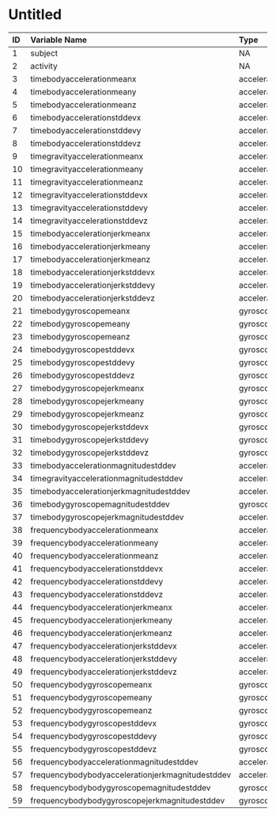 Untitled
================

<table style="width:104%;">
<colgroup>
<col width="5%" />
<col width="40%" />
<col width="8%" />
<col width="11%" />
<col width="6%" />
<col width="9%" />
<col width="15%" />
<col width="6%" />
</colgroup>
<thead>
<tr class="header">
<th align="left">ID</th>
<th align="left">Variable Name</th>
<th align="left">Type</th>
<th align="left">measure</th>
<th align="left">axis</th>
<th align="left">domain</th>
<th align="left">description</th>
<th align="left">Unit</th>
</tr>
</thead>
<tbody>
<tr class="odd">
<td align="left">1</td>
<td align="left">subject</td>
<td align="left">NA</td>
<td align="left">NA</td>
<td align="left">NA</td>
<td align="left">NA</td>
<td align="left">subject ID</td>
<td align="left">NA</td>
</tr>
<tr class="even">
<td align="left">2</td>
<td align="left">activity</td>
<td align="left">NA</td>
<td align="left">NA</td>
<td align="left">NA</td>
<td align="left">NA</td>
<td align="left">actvity</td>
<td align="left">NA</td>
</tr>
<tr class="odd">
<td align="left">3</td>
<td align="left">timebodyaccelerationmeanx</td>
<td align="left">acceleration</td>
<td align="left">mean</td>
<td align="left">x</td>
<td align="left">time</td>
<td align="left">body</td>
<td align="left">g</td>
</tr>
<tr class="even">
<td align="left">4</td>
<td align="left">timebodyaccelerationmeany</td>
<td align="left">acceleration</td>
<td align="left">mean</td>
<td align="left">y</td>
<td align="left">time</td>
<td align="left">body</td>
<td align="left">g</td>
</tr>
<tr class="odd">
<td align="left">5</td>
<td align="left">timebodyaccelerationmeanz</td>
<td align="left">acceleration</td>
<td align="left">mean</td>
<td align="left">z</td>
<td align="left">time</td>
<td align="left">body</td>
<td align="left">g</td>
</tr>
<tr class="even">
<td align="left">6</td>
<td align="left">timebodyaccelerationstddevx</td>
<td align="left">acceleration</td>
<td align="left">std dev</td>
<td align="left">x</td>
<td align="left">time</td>
<td align="left">body</td>
<td align="left">g</td>
</tr>
<tr class="odd">
<td align="left">7</td>
<td align="left">timebodyaccelerationstddevy</td>
<td align="left">acceleration</td>
<td align="left">std dev</td>
<td align="left">y</td>
<td align="left">time</td>
<td align="left">body</td>
<td align="left">g</td>
</tr>
<tr class="even">
<td align="left">8</td>
<td align="left">timebodyaccelerationstddevz</td>
<td align="left">acceleration</td>
<td align="left">std dev</td>
<td align="left">z</td>
<td align="left">time</td>
<td align="left">body</td>
<td align="left">g</td>
</tr>
<tr class="odd">
<td align="left">9</td>
<td align="left">timegravityaccelerationmeanx</td>
<td align="left">acceleration</td>
<td align="left">std dev</td>
<td align="left">x</td>
<td align="left">time</td>
<td align="left">body</td>
<td align="left">g</td>
</tr>
<tr class="even">
<td align="left">10</td>
<td align="left">timegravityaccelerationmeany</td>
<td align="left">acceleration</td>
<td align="left">std dev</td>
<td align="left">y</td>
<td align="left">time</td>
<td align="left">body</td>
<td align="left">g</td>
</tr>
<tr class="odd">
<td align="left">11</td>
<td align="left">timegravityaccelerationmeanz</td>
<td align="left">acceleration</td>
<td align="left">std dev</td>
<td align="left">z</td>
<td align="left">time</td>
<td align="left">body</td>
<td align="left">g</td>
</tr>
<tr class="even">
<td align="left">12</td>
<td align="left">timegravityaccelerationstddevx</td>
<td align="left">acceleration</td>
<td align="left">std dev</td>
<td align="left">x</td>
<td align="left">time</td>
<td align="left">gravity</td>
<td align="left">g</td>
</tr>
<tr class="odd">
<td align="left">13</td>
<td align="left">timegravityaccelerationstddevy</td>
<td align="left">acceleration</td>
<td align="left">std dev</td>
<td align="left">y</td>
<td align="left">time</td>
<td align="left">gravity</td>
<td align="left">g</td>
</tr>
<tr class="even">
<td align="left">14</td>
<td align="left">timegravityaccelerationstddevz</td>
<td align="left">acceleration</td>
<td align="left">std dev</td>
<td align="left">z</td>
<td align="left">time</td>
<td align="left">gravity</td>
<td align="left">g</td>
</tr>
<tr class="odd">
<td align="left">15</td>
<td align="left">timebodyaccelerationjerkmeanx</td>
<td align="left">acceleration</td>
<td align="left">mean</td>
<td align="left">x</td>
<td align="left">time</td>
<td align="left">jerk</td>
<td align="left">g</td>
</tr>
<tr class="even">
<td align="left">16</td>
<td align="left">timebodyaccelerationjerkmeany</td>
<td align="left">acceleration</td>
<td align="left">mean</td>
<td align="left">y</td>
<td align="left">time</td>
<td align="left">jerk</td>
<td align="left">g</td>
</tr>
<tr class="odd">
<td align="left">17</td>
<td align="left">timebodyaccelerationjerkmeanz</td>
<td align="left">acceleration</td>
<td align="left">mean</td>
<td align="left">z</td>
<td align="left">time</td>
<td align="left">jerk</td>
<td align="left">g</td>
</tr>
<tr class="even">
<td align="left">18</td>
<td align="left">timebodyaccelerationjerkstddevx</td>
<td align="left">acceleration</td>
<td align="left">std dev</td>
<td align="left">x</td>
<td align="left">time</td>
<td align="left">jerk</td>
<td align="left">g</td>
</tr>
<tr class="odd">
<td align="left">19</td>
<td align="left">timebodyaccelerationjerkstddevy</td>
<td align="left">acceleration</td>
<td align="left">std dev</td>
<td align="left">y</td>
<td align="left">time</td>
<td align="left">jerk</td>
<td align="left">g</td>
</tr>
<tr class="even">
<td align="left">20</td>
<td align="left">timebodyaccelerationjerkstddevz</td>
<td align="left">acceleration</td>
<td align="left">std dev</td>
<td align="left">z</td>
<td align="left">time</td>
<td align="left">jerk</td>
<td align="left">g</td>
</tr>
<tr class="odd">
<td align="left">21</td>
<td align="left">timebodygyroscopemeanx</td>
<td align="left">gyroscope</td>
<td align="left">mean</td>
<td align="left">x</td>
<td align="left">time</td>
<td align="left">body</td>
<td align="left">rad/s</td>
</tr>
<tr class="even">
<td align="left">22</td>
<td align="left">timebodygyroscopemeany</td>
<td align="left">gyroscope</td>
<td align="left">mean</td>
<td align="left">y</td>
<td align="left">time</td>
<td align="left">body</td>
<td align="left">rad/s</td>
</tr>
<tr class="odd">
<td align="left">23</td>
<td align="left">timebodygyroscopemeanz</td>
<td align="left">gyroscope</td>
<td align="left">mean</td>
<td align="left">z</td>
<td align="left">time</td>
<td align="left">body</td>
<td align="left">rad/s</td>
</tr>
<tr class="even">
<td align="left">24</td>
<td align="left">timebodygyroscopestddevx</td>
<td align="left">gyroscope</td>
<td align="left">std dev</td>
<td align="left">x</td>
<td align="left">time</td>
<td align="left">body</td>
<td align="left">rad/s</td>
</tr>
<tr class="odd">
<td align="left">25</td>
<td align="left">timebodygyroscopestddevy</td>
<td align="left">gyroscope</td>
<td align="left">std dev</td>
<td align="left">y</td>
<td align="left">time</td>
<td align="left">body</td>
<td align="left">rad/s</td>
</tr>
<tr class="even">
<td align="left">26</td>
<td align="left">timebodygyroscopestddevz</td>
<td align="left">gyroscope</td>
<td align="left">std dev</td>
<td align="left">z</td>
<td align="left">time</td>
<td align="left">body</td>
<td align="left">rad/s</td>
</tr>
<tr class="odd">
<td align="left">27</td>
<td align="left">timebodygyroscopejerkmeanx</td>
<td align="left">gyroscope</td>
<td align="left">mean</td>
<td align="left">x</td>
<td align="left">time</td>
<td align="left">jerk</td>
<td align="left">rad/s</td>
</tr>
<tr class="even">
<td align="left">28</td>
<td align="left">timebodygyroscopejerkmeany</td>
<td align="left">gyroscope</td>
<td align="left">mean</td>
<td align="left">y</td>
<td align="left">time</td>
<td align="left">jerk</td>
<td align="left">rad/s</td>
</tr>
<tr class="odd">
<td align="left">29</td>
<td align="left">timebodygyroscopejerkmeanz</td>
<td align="left">gyroscope</td>
<td align="left">mean</td>
<td align="left">z</td>
<td align="left">time</td>
<td align="left">jerk</td>
<td align="left">rad/s</td>
</tr>
<tr class="even">
<td align="left">30</td>
<td align="left">timebodygyroscopejerkstddevx</td>
<td align="left">gyroscope</td>
<td align="left">std dev</td>
<td align="left">x</td>
<td align="left">time</td>
<td align="left">jerk</td>
<td align="left">rad/s</td>
</tr>
<tr class="odd">
<td align="left">31</td>
<td align="left">timebodygyroscopejerkstddevy</td>
<td align="left">gyroscope</td>
<td align="left">std dev</td>
<td align="left">y</td>
<td align="left">time</td>
<td align="left">jerk</td>
<td align="left">rad/s</td>
</tr>
<tr class="even">
<td align="left">32</td>
<td align="left">timebodygyroscopejerkstddevz</td>
<td align="left">gyroscope</td>
<td align="left">std dev</td>
<td align="left">z</td>
<td align="left">time</td>
<td align="left">jerk</td>
<td align="left">rad/s</td>
</tr>
<tr class="odd">
<td align="left">33</td>
<td align="left">timebodyaccelerationmagnitudestddev</td>
<td align="left">acceleration</td>
<td align="left">std dev</td>
<td align="left">NA</td>
<td align="left">time</td>
<td align="left">magnitude</td>
<td align="left">g</td>
</tr>
<tr class="even">
<td align="left">34</td>
<td align="left">timegravityaccelerationmagnitudestddev</td>
<td align="left">acceleration</td>
<td align="left">std dev</td>
<td align="left">NA</td>
<td align="left">time</td>
<td align="left">magnitude</td>
<td align="left">g</td>
</tr>
<tr class="odd">
<td align="left">35</td>
<td align="left">timebodyaccelerationjerkmagnitudestddev</td>
<td align="left">acceleration</td>
<td align="left">std dev</td>
<td align="left">NA</td>
<td align="left">time</td>
<td align="left">magnitude</td>
<td align="left">g</td>
</tr>
<tr class="even">
<td align="left">36</td>
<td align="left">timebodygyroscopemagnitudestddev</td>
<td align="left">gyroscope</td>
<td align="left">std dev</td>
<td align="left">NA</td>
<td align="left">time</td>
<td align="left">magnitude</td>
<td align="left">rad/s</td>
</tr>
<tr class="odd">
<td align="left">37</td>
<td align="left">timebodygyroscopejerkmagnitudestddev</td>
<td align="left">acceleration</td>
<td align="left">std dev</td>
<td align="left">x</td>
<td align="left">time</td>
<td align="left">magnitude</td>
<td align="left">rad/s</td>
</tr>
<tr class="even">
<td align="left">38</td>
<td align="left">frequencybodyaccelerationmeanx</td>
<td align="left">acceleration</td>
<td align="left">mean</td>
<td align="left">x</td>
<td align="left">frequency</td>
<td align="left">body</td>
<td align="left">Hz</td>
</tr>
<tr class="odd">
<td align="left">39</td>
<td align="left">frequencybodyaccelerationmeany</td>
<td align="left">acceleration</td>
<td align="left">mean</td>
<td align="left">y</td>
<td align="left">frequency</td>
<td align="left">body</td>
<td align="left">Hz</td>
</tr>
<tr class="even">
<td align="left">40</td>
<td align="left">frequencybodyaccelerationmeanz</td>
<td align="left">acceleration</td>
<td align="left">mean</td>
<td align="left">z</td>
<td align="left">frequency</td>
<td align="left">body</td>
<td align="left">Hz</td>
</tr>
<tr class="odd">
<td align="left">41</td>
<td align="left">frequencybodyaccelerationstddevx</td>
<td align="left">acceleration</td>
<td align="left">std dev</td>
<td align="left">x</td>
<td align="left">frequency</td>
<td align="left">body</td>
<td align="left">Hz</td>
</tr>
<tr class="even">
<td align="left">42</td>
<td align="left">frequencybodyaccelerationstddevy</td>
<td align="left">acceleration</td>
<td align="left">std dev</td>
<td align="left">y</td>
<td align="left">frequency</td>
<td align="left">body</td>
<td align="left">Hz</td>
</tr>
<tr class="odd">
<td align="left">43</td>
<td align="left">frequencybodyaccelerationstddevz</td>
<td align="left">acceleration</td>
<td align="left">std dev</td>
<td align="left">x</td>
<td align="left">frequency</td>
<td align="left">body</td>
<td align="left">Hz</td>
</tr>
<tr class="even">
<td align="left">44</td>
<td align="left">frequencybodyaccelerationjerkmeanx</td>
<td align="left">acceleration</td>
<td align="left">mean</td>
<td align="left">x</td>
<td align="left">frequency</td>
<td align="left">jerk</td>
<td align="left">Hz</td>
</tr>
<tr class="odd">
<td align="left">45</td>
<td align="left">frequencybodyaccelerationjerkmeany</td>
<td align="left">acceleration</td>
<td align="left">mean</td>
<td align="left">y</td>
<td align="left">time</td>
<td align="left">jerk</td>
<td align="left">Hz</td>
</tr>
<tr class="even">
<td align="left">46</td>
<td align="left">frequencybodyaccelerationjerkmeanz</td>
<td align="left">acceleration</td>
<td align="left">mean</td>
<td align="left">z</td>
<td align="left">time</td>
<td align="left">jerk</td>
<td align="left">Hz</td>
</tr>
<tr class="odd">
<td align="left">47</td>
<td align="left">frequencybodyaccelerationjerkstddevx</td>
<td align="left">acceleration</td>
<td align="left">std dev</td>
<td align="left">x</td>
<td align="left">frequency</td>
<td align="left">jerk</td>
<td align="left">Hz</td>
</tr>
<tr class="even">
<td align="left">48</td>
<td align="left">frequencybodyaccelerationjerkstddevy</td>
<td align="left">acceleration</td>
<td align="left">std dev</td>
<td align="left">y</td>
<td align="left">frequency</td>
<td align="left">jerk</td>
<td align="left">Hz</td>
</tr>
<tr class="odd">
<td align="left">49</td>
<td align="left">frequencybodyaccelerationjerkstddevz</td>
<td align="left">acceleration</td>
<td align="left">std dev</td>
<td align="left">z</td>
<td align="left">frequency</td>
<td align="left">jerk</td>
<td align="left">Hz</td>
</tr>
<tr class="even">
<td align="left">50</td>
<td align="left">frequencybodygyroscopemeanx</td>
<td align="left">gyroscope</td>
<td align="left">mean</td>
<td align="left">x</td>
<td align="left">frequency</td>
<td align="left">body</td>
<td align="left">Hz</td>
</tr>
<tr class="odd">
<td align="left">51</td>
<td align="left">frequencybodygyroscopemeany</td>
<td align="left">gyroscope</td>
<td align="left">mean</td>
<td align="left">y</td>
<td align="left">frequency</td>
<td align="left">body</td>
<td align="left">Hz</td>
</tr>
<tr class="even">
<td align="left">52</td>
<td align="left">frequencybodygyroscopemeanz</td>
<td align="left">gyroscope</td>
<td align="left">mean</td>
<td align="left">z</td>
<td align="left">frequency</td>
<td align="left">body</td>
<td align="left">Hz</td>
</tr>
<tr class="odd">
<td align="left">53</td>
<td align="left">frequencybodygyroscopestddevx</td>
<td align="left">gyroscope</td>
<td align="left">std dev</td>
<td align="left">x</td>
<td align="left">frequency</td>
<td align="left">body</td>
<td align="left">Hz</td>
</tr>
<tr class="even">
<td align="left">54</td>
<td align="left">frequencybodygyroscopestddevy</td>
<td align="left">gyroscope</td>
<td align="left">std dev</td>
<td align="left">y</td>
<td align="left">frequency</td>
<td align="left">body</td>
<td align="left">Hz</td>
</tr>
<tr class="odd">
<td align="left">55</td>
<td align="left">frequencybodygyroscopestddevz</td>
<td align="left">gyroscope</td>
<td align="left">std dev</td>
<td align="left">z</td>
<td align="left">frequency</td>
<td align="left">body</td>
<td align="left">Hz</td>
</tr>
<tr class="even">
<td align="left">56</td>
<td align="left">frequencybodyaccelerationmagnitudestddev</td>
<td align="left">acceleration</td>
<td align="left">std dev</td>
<td align="left">NA</td>
<td align="left">frequency</td>
<td align="left">magnitude</td>
<td align="left">Hz</td>
</tr>
<tr class="odd">
<td align="left">57</td>
<td align="left">frequencybodybodyaccelerationjerkmagnitudestddev</td>
<td align="left">acceleration</td>
<td align="left">std dev</td>
<td align="left">NA</td>
<td align="left">frequency</td>
<td align="left">jerk</td>
<td align="left">Hz</td>
</tr>
<tr class="even">
<td align="left">58</td>
<td align="left">frequencybodybodygyroscopemagnitudestddev</td>
<td align="left">gyroscope</td>
<td align="left">std dev</td>
<td align="left">NA</td>
<td align="left">frequency</td>
<td align="left">magnitude</td>
<td align="left">Hz</td>
</tr>
<tr class="odd">
<td align="left">59</td>
<td align="left">frequencybodybodygyroscopejerkmagnitudestddev</td>
<td align="left">gyroscope</td>
<td align="left">std dev</td>
<td align="left">NA</td>
<td align="left">frequency</td>
<td align="left">jerk</td>
<td align="left">Hz</td>
</tr>
</tbody>
</table>
